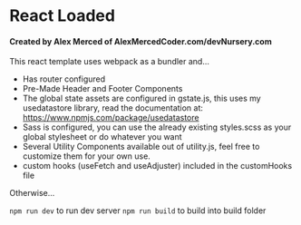 # React Loaded

#### Created by Alex Merced of AlexMercedCoder.com/devNursery.com

This react template uses webpack as a bundler and...

- Has router configured
- Pre-Made Header and Footer Components
- The global state assets are configured in gstate.js, this uses my usedatastore library, read the documentation at: https://www.npmjs.com/package/usedatastore
- Sass is configured, you can use the already existing styles.scss as your global stylesheet or do whatever you want
- Several Utility Components available out of utility.js, feel free to customize them for your own use.
- custom hooks (useFetch and useAdjuster) included in the customHooks file

Otherwise...

`npm run dev` to run dev server
`npm run build` to build into build folder
